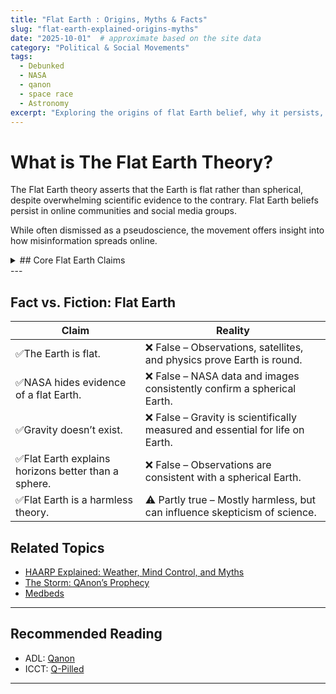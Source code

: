 ```yaml
---
title: "Flat Earth : Origins, Myths & Facts"
slug: "flat-earth-explained-origins-myths"
date: "2025-10-01"  # approximate based on the site data
category: "Political & Social Movements"
tags:
  - Debunked
  - NASA
  - qanon
  - space race
  - Astronomy
excerpt: "Exploring the origins of flat Earth belief, why it persists, and the evidence for a round planet."
---
```


# What is The Flat Earth Theory?

The Flat Earth theory asserts that the Earth is flat rather than spherical, despite overwhelming scientific evidence to the contrary. Flat Earth beliefs persist in online communities and social media groups.

While often dismissed as a pseudoscience, the movement offers insight into how misinformation spreads online.

<details>
<summary>## Core Flat Earth Claims</summary>
- The Earth is flat and enclosed by an ice wall.
- NASA and scientists hide the truth.
- Gravity is a hoax or misunderstood.
</details>
---

## Fact vs. Fiction: Flat Earth
| Claim | Reality |
|---|---|
| ✅The Earth is flat. | ❌ False – Observations, satellites, and physics prove Earth is round. |
| ✅NASA hides evidence of a flat Earth. | ❌ False – NASA data and images consistently confirm a spherical Earth. |
| ✅Gravity doesn’t exist. | ❌ False – Gravity is scientifically measured and essential for life on Earth. |
| ✅Flat Earth explains horizons better than a sphere. | ❌ False – Observations are consistent with a spherical Earth. |
| ✅Flat Earth is a harmless theory. | ⚠️ Partly true – Mostly harmless, but can influence skepticism of science. |

## Related Topics

- [HAARP Explained: Weather, Mind Control, and Myths](/haarp-explained-weather-mind-control-and-myths)  
- [The Storm: QAnon’s Prophecy](/the-storm-qanon-prophecy)  
- [Medbeds](http://192.168.0.162:3000/article/medbeds-quantum-healing)  

---

## Recommended Reading

- ADL: [Qanon](https://www.adl.org/resources/backgrounder/qanon)  
- ICCT: [Q-Pilled](https://icct.nl/publication/q-pilled-conspiracy-theories-trump-and-election-violence-united-states)  

---
